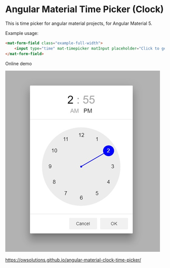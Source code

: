 # Angular Material Time Picker (Clock)
This is time picker for angular material projects, for Angular Material 5.


Example usage:

```html
<mat-form-field class="example-full-width">
    <input type="time" mat-timepicker matInput placeholder="Click to get the time" value="0:0">
</mat-form-field>
``` 

Online demo

![Angular Material Time Picker | TimePicker | Materialize time picker | Angular 5 Material Timepicker | ClockPicker](time-picker.jpg)

https://owsolutions.github.io/angular-material-clock-time-picker/